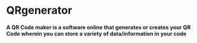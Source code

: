 # QRgenerator

#### A QR Code maker is a software online that generates or creates your QR Code wherein you can store a variety of data/information in your code
